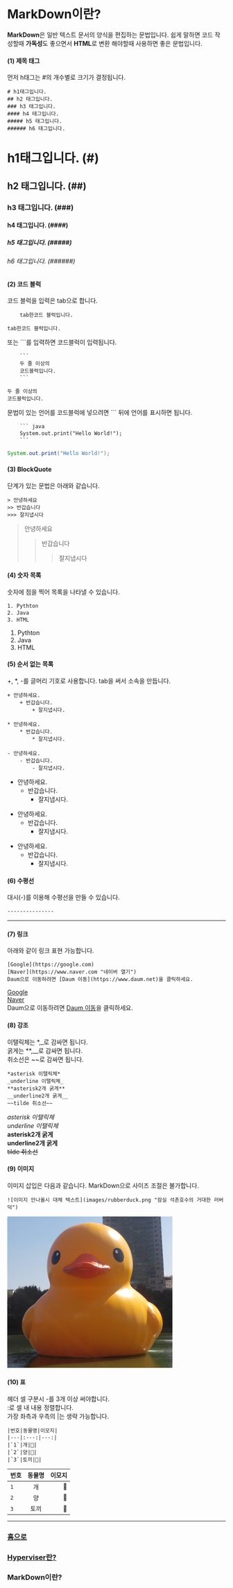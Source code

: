 # MarkDown이란?
   

**MarkDown**은 일반 텍스트 문서의 양식을 편집하는 문법입니다.
쉽게 말하면 코드 작성할때 **가독성**도 좋으면서 **HTML**로 변환 해야할때 사용하면 좋은 문법입니다.
   

#### (1) 제목 태그
먼저 h태그는 #의 개수별로 크기가 결정됩니다.

```
# h1태그입니다.
## h2 태그입니다.
### h3 태그입니다.
#### h4 태그입니다.
##### h5 태그입니다.
###### h6 태그입니다.
```

# h1태그입니다. (#)

## h2 태그입니다. (##)

### h3 태그입니다. (###)

#### h4 태그입니다. (####)

##### h5 태그입니다. (#####)

###### h6 태그입니다. (######)
   

#### (2) 코드 블럭   
코드 블럭을 입력은 tab으로 합니다.  

```
    tab한코드 블럭입니다.
```

    tab한코드 블럭입니다.


또는 ```를 입력하면 코드블럭이 입력됩니다.

```
    ```
    두 줄 이상의
    코드블럭입니다.
    ```
```

```
두 줄 이상의
코드블럭입니다.
```

문법이 있는 언어를 코드블럭에 넣으려면 ``` 뒤에 언어를 표시하면 됩니다.

```
    ``` java
    System.out.print("Hello World!");
    ```
```

``` java
System.out.print("Hello World!");
```
   

#### (3) BlockQuote
단계가 있는 문법은 아래와 같습니다.

```
> 안녕하세요
>> 반갑습니다
>>> 잘지냅시다
```

> 안녕하세요
>> 반갑습니다
>>> 잘지냅시다
   

#### (4) 숫자 목록
숫자에 점을 찍어 목록을 나타낼 수 있습니다.

```
1. Pythton
2. Java
3. HTML
```

1. Pythton
2. Java
3. HTML
   

#### (5) 순서 없는 목록
+, *, -를 글머리 기호로 사용합니다.
tab을 써서 소속을 만듭니다.

```
+ 안녕하세요.
    + 반갑습니다.
        + 잘지냅시다.

* 안녕하세요.
    * 반갑습니다.
        * 잘지냅시다.

- 안녕하세요.
    - 반갑습니다.
        - 잘지냅시다.
```

+ 안녕하세요.
    + 반갑습니다.
        + 잘지냅시다.

* 안녕하세요.
    * 반갑습니다.
        * 잘지냅시다.

- 안녕하세요.
    - 반갑습니다.
        - 잘지냅시다.
   

#### (6) 수평선
대시(-)를 이용해 수평선을 만들 수 있습니다.

```
---------------
```

---------------
   

#### (7) 링크
아래와 같이 링크 표현 가능합니다.

```
[Google](https://google.com)   
[Naver](https://www.naver.com "네이버 열기")   
Daum으로 이동하려면 [Daum 이동](https://www.daum.net)을 클릭하세요.   
```

[Google](https://google.com)   
[Naver](https://www.naver.com "네이버 열기")   
Daum으로 이동하려면 [Daum 이동](https://www.daum.net)을 클릭하세요.   
   

#### (8) 강조
이탤릭체는 *,_로 감싸면 됩니다.   
굵게는 **,__로 감싸면 됩니다.   
취소선은 ~~로 감싸면 됩니다.   

```
*asterisk 이탤릭체*   
_underline 이탤릭체_   
**asterisk2개 굵게**   
__underline2개 굵게__   
~~tilde 취소선~~  
```

*asterisk 이탤릭체*   
_underline 이탤릭체_   
**asterisk2개 굵게**   
__underline2개 굵게__   
~~tilde 취소선~~   
   

#### (9) 이미지
이미지 삽입은 다음과 같습니다. MarkDown으로 사이즈 조절은 불가합니다.

```
![이미지 안나올시 대체 텍스트](images/rubberduck.png "잠실 석촌호수의 거대한 러버덕")
```

![이미지 안나올시 대체 텍스트](images/rubberduck.png "잠실 석촌호수의 거대한 러버덕")
   

#### (10) 표
헤더 셀 구분시 -를 3개 이상 써야합니다.   
:로 셀 내 내용 정렬합니다.   
가장 좌측과 우측의 |는 생략 가능합니다.   

```
|번호|동물명|이모지|
|---|:---:|---:|
|`1`|개|🦮|
|`2`|양|🐏|
|`3`|토끼|🐇|
```

|번호|동물명|이모지|
|---|:---:|---:|
|`1`|개|🦮|
|`2`|양|🐏|
|`3`|토끼|🐇|

-------------------

### [홈으로](README.md)

### [Hyperviser란?](HYPERVISOR.md)

### MarkDown이란?
